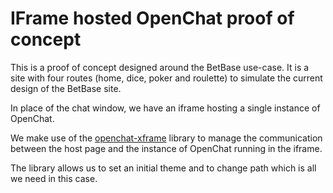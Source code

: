 # IFrame hosted OpenChat proof of concept

This is a proof of concept designed around the BetBase use-case. It is a site with four routes (home, dice, poker and roulette) to simulate the current design of the BetBase site.

In place of the chat window, we have an iframe hosting a single instance of OpenChat.

We make use of the [openchat-xframe](https://github.com/open-chat-labs/openchat-xframe) library to manage the communication between the host page and the instance of OpenChat running in the iframe.

The library allows us to set an initial theme and to change path which is all we need in this case.
